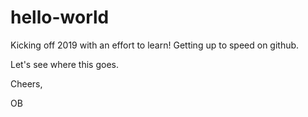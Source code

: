 # hello-world

Kicking off 2019 with an effort to learn! Getting up to speed on github.

Let's see where this goes.

Cheers,

OB

